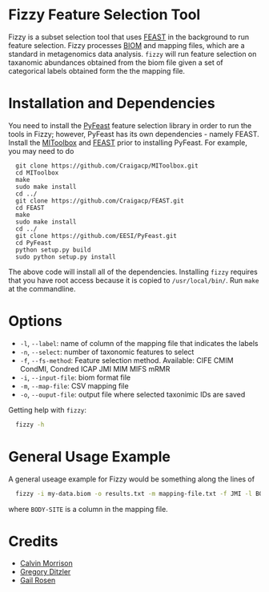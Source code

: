 # Fizzy Feature Selection Tool

Fizzy is a subset selection tool that uses [FEAST](http://www.cs.man.ac.uk/~gbrown/fstoolbox/) in the background to run feature selection. Fizzy processes [BIOM](http://biom-format.org/) and mapping files, which are a standard in metagenomics data analysis. `fizzy` will run feature selection on taxanomic abundances obtained from the biom file given a set of categorical labels obtained form the the mapping file.  

# Installation and Dependencies

You need to install the [PyFeast](https://github.com/EESI/PyFeast) feature selection library in order to run the tools in Fizzy; however, PyFeast has its own dependencies - namely FEAST. Install the [MIToolbox](https://github.com/Craigacp/MIToolbox) and [FEAST](https://github.com/Craigacp/FEAST) prior to installing PyFeast. For example, you may need to do
```shell
  git clone https://github.com/Craigacp/MIToolbox.git
  cd MIToolbox
  make 
  sudo make install
  cd ../
  git clone https://github.com/Craigacp/FEAST.git
  cd FEAST
  make
  sudo make install
  cd ../
  git clone https://github.com/EESI/PyFeast.git
  cd PyFeast
  python setup.py build 
  sudo python setup.py install 
```

The above code will install all of the dependencies. Installing `fizzy` requires that you have root access because it is copied to `/usr/local/bin/`. Run `make` at the commandline. 

# Options 

* `-l`, `--label`: name of column of the mapping file that indicates the labels
* `-n`, `--select`: number of taxonomic features to select
* `-f`, `--fs-method`: Feature selection method. Available: CIFE CMIM CondMI, Condred ICAP JMI MIM MIFS mRMR
* `-i`, `--input-file`: biom format file
* `-m`, `--map-file`: CSV mapping file
* `-o`, `--ouput-file`: output file where selected taxonimic IDs are saved

Getting help with `fizzy`:
```bash 
  fizzy -h
```

# General Usage Example

A general useage example for Fizzy would be something along the lines of
```bash
  fizzy -i my-data.biom -o results.txt -m mapping-file.txt -f JMI -l BODY-SITE -n 100
```
where `BODY-SITE` is a column in the mapping file.

# Credits

* [Calvin Morrison](http://mutantturkey.com/)
* [Gregory Ditzler](http://gregoryditzler.com)
* [Gail Rosen](http://www.ece.drexel.edu/gailr/) 
